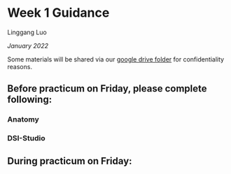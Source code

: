 # Week 1 Guidance

Linggang Luo

*January 2022*

Some materials will be shared via our [google drive folder](https://drive.google.com/drive/folders/12XGKtBVUb7i-uW_LSkMERFRhP7S95OrQ?usp=sharing) for confidentiality reasons.

## Before practicum on Friday, please complete following:

### Anatomy


### DSI-Studio



## During practicum on Friday: